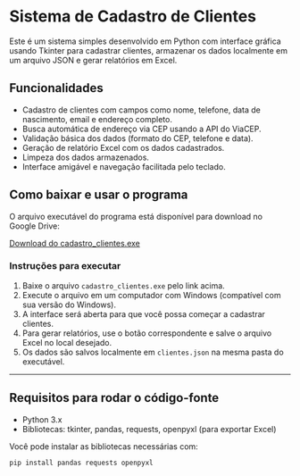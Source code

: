 # Sistema de Cadastro de Clientes

Este é um sistema simples desenvolvido em Python com interface gráfica usando Tkinter para cadastrar clientes, armazenar os dados localmente em um arquivo JSON e gerar relatórios em Excel.

## Funcionalidades

- Cadastro de clientes com campos como nome, telefone, data de nascimento, email e endereço completo.
- Busca automática de endereço via CEP usando a API do ViaCEP.
- Validação básica dos dados (formato do CEP, telefone e data).
- Geração de relatório Excel com os dados cadastrados.
- Limpeza dos dados armazenados.
- Interface amigável e navegação facilitada pelo teclado.

## Como baixar e usar o programa

O arquivo executável do programa está disponível para download no Google Drive:

[Download do cadastro_clientes.exe](https://drive.google.com/file/d/1kL7g18QYtM4gW9xt_DnRUacOtu7yfnia/view?usp=drive_link)

### Instruções para executar

1. Baixe o arquivo `cadastro_clientes.exe` pelo link acima.
2. Execute o arquivo em um computador com Windows (compatível com sua versão do Windows).
3. A interface será aberta para que você possa começar a cadastrar clientes.
4. Para gerar relatórios, use o botão correspondente e salve o arquivo Excel no local desejado.
5. Os dados são salvos localmente em `clientes.json` na mesma pasta do executável.



---

## Requisitos para rodar o código-fonte

- Python 3.x
- Bibliotecas: tkinter, pandas, requests, openpyxl (para exportar Excel)

Você pode instalar as bibliotecas necessárias com:

```bash
pip install pandas requests openpyxl
